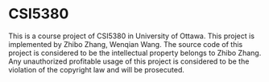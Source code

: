 # CSI5380
This is a course project of CSI5380 in University of Ottawa. This project is implemented by Zhibo Zhang, Wenqian Wang. The source code of this project is considered to be the intellectual property belongs to Zhibo Zhang. Any unauthorized profitable usage of this project is considered to be the violation of the copyright law and will be prosecuted.
